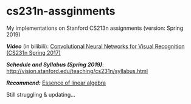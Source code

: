 # cs231n-assginments
My implementations on Stanford CS213n assignments (version: Spring 2019)

***Video*** (in bilibili): [Convolutional Neural Networks for Visual Recognition (CS231n Spring 2017) ](https://www.bilibili.com/video/av13260183?from=search&seid=13265439614647836426)

***Schedule and Syllabus (Spring 2019)***: http://vision.stanford.edu/teaching/cs231n/syllabus.html

***Recommend:*** [Essence of linear algebra](https://www.bilibili.com/video/av6731067)



Still struggling & updating...
